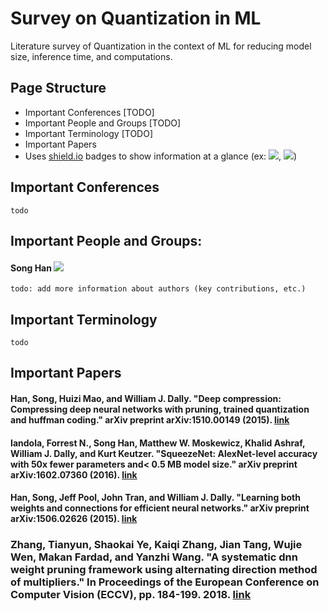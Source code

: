 # Survey on Quantization in ML

Literature survey of Quantization in the context of ML for reducing model size, inference time, and computations.

## Page Structure
- Important Conferences [TODO]
- Important People and Groups [TODO]
- Important Terminology [TODO]
- Important Papers
- Uses [shield.io](https://shields.io/) badges to show information at a glance (ex: ![](https://img.shields.io/badge/impact--factor-33.49-purple), ![](https://img.shields.io/badge/type-hardware-orange.svg))

## Important Conferences

```
todo
```
<!-- 
### NeurIPS  ![](https://img.shields.io/badge/impact--factor-33.49-purple)
- Neural Information Processing Systems
- Dec 6, 2021 - Dec 14, 2021 - Online
- Premier machine learning conference
 -->

## Important People and Groups:

#### Song Han [![](https://img.shields.io/badge/h--index-40-blue.svg)](https://scholar.google.com/citations?user=E0iCaa4AAAAJ&hl=en&oi=ao)

```
todo: add more information about authors (key contributions, etc.)
```
## Important Terminology

```
todo
```
<!-- ### Attack types based on DNN model knowledge
#### White-box attacks
#### Black-box attacks

### Types based on attack setting
#### Theoretical
#### Digital (usually against image classifiers)
#### Simulation
#### Physical -->

## Important Papers

#### Han, Song, Huizi Mao, and William J. Dally. "Deep compression: Compressing deep neural networks with pruning, trained quantization and huffman coding." arXiv preprint arXiv:1510.00149 (2015). [link](https://arxiv.org/pdf/1510.00149.pdf)

#### Iandola, Forrest N., Song Han, Matthew W. Moskewicz, Khalid Ashraf, William J. Dally, and Kurt Keutzer. "SqueezeNet: AlexNet-level accuracy with 50x fewer parameters and< 0.5 MB model size." arXiv preprint arXiv:1602.07360 (2016). [link](https://arxiv.org/pdf/1602.07360.pdf)

#### Han, Song, Jeff Pool, John Tran, and William J. Dally. "Learning both weights and connections for efficient neural networks." arXiv preprint arXiv:1506.02626 (2015). [link](https://arxiv.org/pdf/1506.02626.pdf)

### Zhang, Tianyun, Shaokai Ye, Kaiqi Zhang, Jian Tang, Wujie Wen, Makan Fardad, and Yanzhi Wang. "A systematic dnn weight pruning framework using alternating direction method of multipliers." In Proceedings of the European Conference on Computer Vision (ECCV), pp. 184-199. 2018. [link](https://arxiv.org/pdf/1804.03294v3.pdf)
